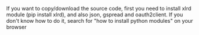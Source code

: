 
If you want to copy/download the source code, first you need to install xlrd module (pip install xlrd), and also json, gspread and oauth2client.
If you don't know how to do it, search for "how to install python modules" on your browser
